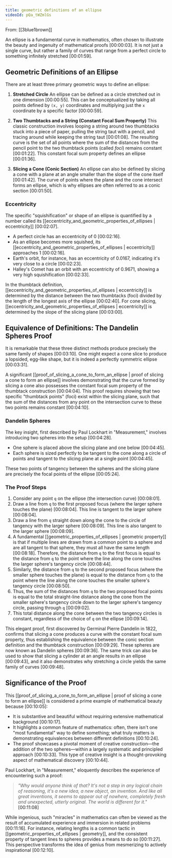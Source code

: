 ```yaml
---
title: geometric definitions of an ellipse
videoId: pQa_tWZmlGs
---
```


From: [[3blue1brown]] <br/> 

An ellipse is a fundamental curve in mathematics, often chosen to illustrate the beauty and ingenuity of mathematical proofs <a class="yt-timestamp" data-t="00:00:03">[00:00:03]</a>. It is not just a single curve, but rather a family of curves that range from a perfect circle to something infinitely stretched <a class="yt-timestamp" data-t="00:01:59">[00:01:59]</a>.

## Geometric Definitions of an Ellipse

There are at least three primary geometric ways to define an ellipse:

1.  **Stretched Circle**
    An ellipse can be defined as a circle stretched out in one dimension <a class="yt-timestamp" data-t="00:00:55">[00:00:55]</a>. This can be conceptualized by taking all points defined by `(x, y)` coordinates and multiplying just the `x` coordinate by a specific factor <a class="yt-timestamp" data-t="00:00:59">[00:00:59]</a>.

2.  **Two Thumbtacks and a String (Constant Focal Sum Property)**
    This classic construction involves looping a string around two thumbtacks stuck into a piece of paper, pulling the string taut with a pencil, and tracing around while keeping the string taut <a class="yt-timestamp" data-t="00:01:08">[00:01:08]</a>. The resulting curve is the set of all points where the sum of the distances from the pencil point to the two thumbtack points (called *foci*) remains constant <a class="yt-timestamp" data-t="00:01:22">[00:01:22]</a>. This constant focal sum property defines an ellipse <a class="yt-timestamp" data-t="00:01:36">[00:01:36]</a>.

3.  **Slicing a Cone (Conic Section)**
    An ellipse can also be defined by slicing a cone with a plane at an angle smaller than the slope of the cone itself <a class="yt-timestamp" data-t="00:01:42">[00:01:42]</a>. The curve of points where the plane and the cone intersect forms an ellipse, which is why ellipses are often referred to as a conic section <a class="yt-timestamp" data-t="00:01:50">[00:01:50]</a>.

### Eccentricity

The specific "squishification" or shape of an ellipse is quantified by a number called its [[eccentricity_and_geometric_properties_of_ellipses | eccentricity]] <a class="yt-timestamp" data-t="00:02:07">[00:02:07]</a>.
*   A perfect circle has an eccentricity of 0 <a class="yt-timestamp" data-t="00:02:16">[00:02:16]</a>.
*   As an ellipse becomes more squished, its [[eccentricity_and_geometric_properties_of_ellipses | eccentricity]] approaches 1 <a class="yt-timestamp" data-t="00:02:16">[00:02:16]</a>.
*   Earth's orbit, for instance, has an eccentricity of 0.0167, indicating it's very close to a circle <a class="yt-timestamp" data-t="00:02:23">[00:02:23]</a>.
*   Halley's Comet has an orbit with an eccentricity of 0.9671, showing a very high squishification <a class="yt-timestamp" data-t="00:02:33">[00:02:33]</a>.

In the thumbtack definition, [[eccentricity_and_geometric_properties_of_ellipses | eccentricity]] is determined by the distance between the two thumbtacks (foci) divided by the length of the longest axis of the ellipse <a class="yt-timestamp" data-t="00:02:40">[00:02:40]</a>. For cone slicing, [[eccentricity_and_geometric_properties_of_ellipses | eccentricity]] is determined by the slope of the slicing plane <a class="yt-timestamp" data-t="00:03:00">[00:03:00]</a>.

## Equivalence of Definitions: The Dandelin Spheres Proof

It is remarkable that these three distinct methods produce precisely the same family of shapes <a class="yt-timestamp" data-t="00:03:10">[00:03:10]</a>. One might expect a cone slice to produce a lopsided, egg-like shape, but it is indeed a perfectly symmetric ellipse <a class="yt-timestamp" data-t="00:03:31">[00:03:31]</a>.

A significant [[proof_of_slicing_a_cone_to_form_an_ellipse | proof of slicing a cone to form an ellipse]] involves demonstrating that the curve formed by slicing a cone also possesses the constant focal sum property of the thumbtack construction <a class="yt-timestamp" data-t="00:04:04">[00:04:04]</a>. This proof requires showing that two specific "thumbtack points" (foci) exist within the slicing plane, such that the sum of the distances from any point on the intersection curve to these two points remains constant <a class="yt-timestamp" data-t="00:04:10">[00:04:10]</a>.

### Dandelin Spheres

The key insight, first described by Paul Lockhart in "Measurement," involves introducing two spheres into the setup <a class="yt-timestamp" data-t="00:04:28">[00:04:28]</a>.
*   One sphere is placed above the slicing plane and one below <a class="yt-timestamp" data-t="00:04:45">[00:04:45]</a>.
*   Each sphere is sized perfectly to be tangent to the cone along a circle of points and tangent to the slicing plane at a single point <a class="yt-timestamp" data-t="00:04:45">[00:04:45]</a>.

These two points of tangency between the spheres and the slicing plane are precisely the focal points of the ellipse <a class="yt-timestamp" data-t="00:05:24">[00:05:24]</a>.

### The Proof Steps

1.  Consider any point `q` on the ellipse (the intersection curve) <a class="yt-timestamp" data-t="00:08:01">[00:08:01]</a>.
2.  Draw a line from `q` to the first proposed focus (where the larger sphere touches the plane) <a class="yt-timestamp" data-t="00:08:04">[00:08:04]</a>. This line is tangent to the larger sphere <a class="yt-timestamp" data-t="00:08:04">[00:08:04]</a>.
3.  Draw a line from `q` straight down along the cone to the circle of tangency with the larger sphere <a class="yt-timestamp" data-t="00:08:09">[00:08:09]</a>. This line is also tangent to the larger sphere <a class="yt-timestamp" data-t="00:08:09">[00:08:09]</a>.
4.  A fundamental [[geometric_properties_of_ellipses | geometric property]] is that if multiple lines are drawn from a common point to a sphere and are all tangent to that sphere, they must all have the same length <a class="yt-timestamp" data-t="00:08:18">[00:08:18]</a>. Therefore, the distance from `q` to the first focus is equal to the distance from `q` to the point where the line along the cone touches the larger sphere's tangency circle <a class="yt-timestamp" data-t="00:08:44">[00:08:44]</a>.
5.  Similarly, the distance from `q` to the second proposed focus (where the smaller sphere touches the plane) is equal to the distance from `q` to the point where the line along the cone touches the smaller sphere's tangency circle <a class="yt-timestamp" data-t="00:08:50">[00:08:50]</a>.
6.  Thus, the sum of the distances from `q` to the two proposed focal points is equal to the total straight-line distance along the cone from the smaller sphere's tangency circle down to the larger sphere's tangency circle, passing through `q` <a class="yt-timestamp" data-t="00:09:02">[00:09:02]</a>.
7.  This total distance along the cone between the two tangency circles is constant, regardless of the choice of `q` on the ellipse <a class="yt-timestamp" data-t="00:09:14">[00:09:14]</a>.

This elegant proof, first discovered by Germinal Pierre Dandelin in 1822, confirms that slicing a cone produces a curve with the constant focal sum property, thus establishing the equivalence between the conic section definition and the thumbtack construction <a class="yt-timestamp" data-t="00:09:29">[00:09:29]</a>. These spheres are now known as Dandelin spheres <a class="yt-timestamp" data-t="00:09:36">[00:09:36]</a>. The same trick can also be used to show that slicing a cylinder at an angle results in an ellipse <a class="yt-timestamp" data-t="00:09:43">[00:09:43]</a>, and it also demonstrates why stretching a circle yields the same family of curves <a class="yt-timestamp" data-t="00:09:48">[00:09:48]</a>.

## Significance of the Proof

This [[proof_of_slicing_a_cone_to_form_an_ellipse | proof of slicing a cone to form an ellipse]] is considered a prime example of mathematical beauty because <a class="yt-timestamp" data-t="00:10:05">[00:10:05]</a>:
*   It is substantive and beautiful without requiring extensive mathematical background <a class="yt-timestamp" data-t="00:10:17">[00:10:17]</a>.
*   It highlights a common feature of mathematics: often, there isn't one "most fundamental" way to define something; what truly matters is demonstrating equivalences between different definitions <a class="yt-timestamp" data-t="00:10:24">[00:10:24]</a>.
*   The proof showcases a pivotal moment of creative construction—the addition of the two spheres—within a largely systematic and principled approach <a class="yt-timestamp" data-t="00:10:33">[00:10:33]</a>. This type of creative insight is a thought-provoking aspect of mathematical discovery <a class="yt-timestamp" data-t="00:10:44">[00:10:44]</a>.

Paul Lockhart, in "Measurement," eloquently describes the experience of encountering such a proof:
> <cite>"Why would anyone think of that? It's not a step in any logical chain of reasoning, it's a new idea, a new object, an invention. And like all great inventions, it seems to appear out of nowhere, completely fresh and unexpected, utterly original. The world is different for it."</cite> <a class="yt-timestamp" data-t="00:11:08">[00:11:08]</a>

While ingenious, such "miracles" in mathematics can often be viewed as the result of accumulated experience and immersion in related problems <a class="yt-timestamp" data-t="00:11:16">[00:11:16]</a>. For instance, relating lengths is a common tactic in [[geometric_properties_of_ellipses | geometry]], and the consistent property of tangent lines to spheres provides a means to do so <a class="yt-timestamp" data-t="00:11:27">[00:11:27]</a>. This perspective transforms the idea of genius from mesmerizing to actively inspirational <a class="yt-timestamp" data-t="00:12:10">[00:12:10]</a>.